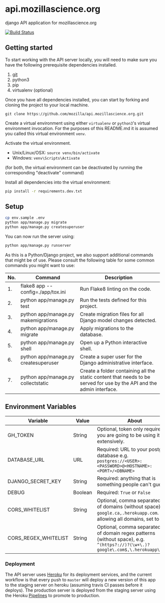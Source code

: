 # api.mozillascience.org
django API application for mozillascience.org

[![Build Status](https://travis-ci.org/mozilla/api.mozillascience.org.svg?branch=master)](https://travis-ci.org/mozilla/api.mozillascience.org)

## Getting started

To start working with the API server locally, you will need to make sure you have the following prerequisite dependencies installed.

1. [git](https://git-scm.com/)
2. python3
3. pip
4. virtualenv (optional)


Once you have all dependencies installed, you can start by forking and cloning the project to your local machine.

```
git clone https://github.com/mozilla/api.mozillascience.org.git
```

Create a virtual environment using either `virtualenv` or `python3`'s virtual environment invocation. For the purposes of this README.md it is assumed you called this virtual environment `venv`.

Activate the virtual environment.

- Unix/Linux/OSX: `source venv/bin/activate`
- Windows: `venv\Scripts\Activate`

(for both, the virtual environment can be deactivated by running the corresponding "deactivate" command)

Install all dependencies into the virtual environment:

```bash
pip install -r requirements.dev.txt
```

## Setup

```bash
cp env.sample .env
python app/manage.py migrate
python app/manage.py createsuperuser
```

You can now run the server using:

```bash
python app/manage.py runserver
```

As this is a Python/Django project, we also support additional commands that might be of use. Please consult the following table for some common commands you might want to use:

| No. | Command | Description |
| --- | ------- | ----------- |
| 1. | flake8 app --config=./app/tox.ini | Run Flake8 linting on the code.  |
| 2. | python app/manage.py test | Run the tests defined for this project. |
| 3. | python app/manage.py makemigrations | Create migration files for all Django model changes detected. |
| 4. | python app/manage.py migrate | Apply migrations to the database. |
| 5. | python app/manage.py shell | Open up a Python interactive shell. |
| 6. | python app/manage.py createsuperuser | Create a super user for the Django administrative interface. |
| 7. | python app/manage.py collectstatic | Create a folder containing all the static content that needs to be served for use by the API and the admin interface. |

## Environment Variables

|Variable|Value|About|
|--------|-----|-----|
| GH_TOKEN | String | Optional, token only required if you are going to be using it extensively.|
| DATABASE_URL | URL | Required: URL to your postgres database e.g. `postgres://<USER>:<PASSWORD>@<HOSTNAME>:<PORT>/<DBNAME>`|
| DJANGO_SECRET_KEY | String | Required: anything that is something people can't guess!|
| DEBUG | Boolean | Required: `True` or `False` |
|CORS_WHITELIST| String | Optional, comma separated list of domains (without space), e.g. `google.ca,.herokuapp.com`. For allowing all domains, set to `*`|
|CORS_REGEX_WHITELIST| String | Optional, comma separated list of domain regex patterns (without space), e.g. `^(https?://)?(\w+\.)?google\.com$,\.herokuapp\.com$`|

### Deployment

The API server uses [Heroku](https://www.heroku.com/) for its deployment services, and the current workflow is that
every push to `master` will deploy a new version of this app to the staging server on heroku (assuming travis CI passes before it deploys).
The production server is deployed from the staging server using the Heroku [Pipelines](https://devcenter.heroku.com/articles/pipelines) to promote to production.

